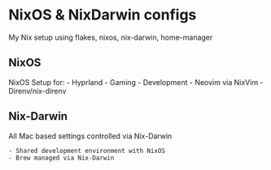 # NixOS & NixDarwin configs

My Nix setup using flakes, nixos, nix-darwin, home-manager

## NixOS

NixOS Setup for: - Hyprland - Gaming - Development - Neovim via NixVim - Direnv/nix-direnv

## Nix-Darwin

All Mac based settings controlled via Nix-Darwin

    - Shared development environment with NixOS
    - Brew managed via Nix-Darwin
